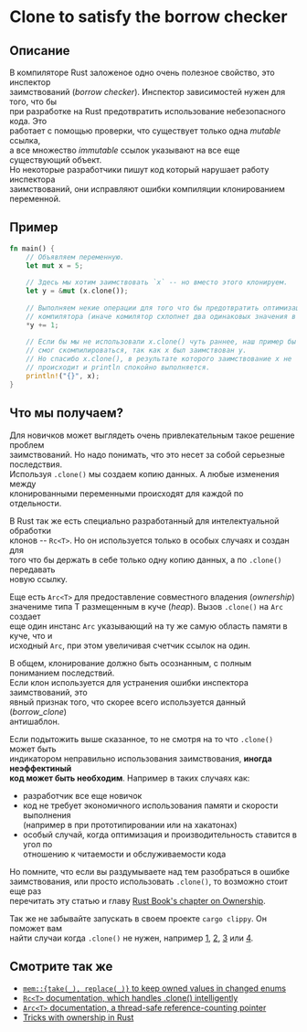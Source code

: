 # Clone to satisfy the borrow checker

## Описание

В компиляторе Rust заложеное одно очень полезное свойство, это инспектор  
заимствований (*borrow checker*). Инспектор зависимостей нужен для того, что бы   
при разработке на Rust предотвратить использование небезопасного кода. Это  
работает с помощью проверки, что существует только одна *mutable* ссылка,  
а все множество *immutable* ссылок указывают на все еще существующий объект.  
Но некоторые разработчики пишут код который нарушает работу инспектора  
заимствований, они исправляют ошибки компиляции клонированием переменной.

## Пример

```rust
fn main() {
    // Объявляем переменную.
    let mut x = 5;
    
    // Здесь мы хотим заимствовать `x` -- но вместо этого клонируем.
    let y = &mut (x.clone());
    
    // Выполняем некие операции для того что бы предотвратить оптимизации  
    // компилятора (иначе комилятор схлопнет два одинаковых значения в одно).
    *y += 1;
    
    // Если бы мы не использовали x.clone() чуть раннее, наш пример бы не  
    // смог скомпилироваться, так как x был заимствован y.
    // Но спасибо x.clone(), в результате которого заимствование x не 
    // происходит и println спокойно выполняется.
    println!("{}", x);
}
```

## Что мы получаем?

Для новичков может выглядеть очень привлекательным такое решение проблем  
заимствований. Но надо понимать, что это несет за собой серьезные последствия.  
Используя `.clone()` мы создаем копию данных. А любые изменения между  
клонированными переменными происходят для каждой по отдельности.

В Rust так же есть специально разработанный для интелектуальной обработки  
клонов -- `Rc<T>`. Но он используется только в особых случаях и создан для  
того что бы держать в себе только одну копию данных, а по `.clone()` передавать  
новую ссылку.

Еще есть `Arc<T>` для предоставление совместного владения (*ownership*)  
значениме типа T размещенным в куче (*heap*). Вызов `.clone()` на `Arc` создает  
еще один инстанс `Arc` указывающий на ту же самую область памяти в куче, что и  
исходный `Arc`, при этом увеличивая счетчик ссылок на один.

В общем, клонирование должно быть осознанным, с полным пониманием последствий.  
Если клон используется для устранения ошибки инспектора заимствований, это  
явный признак того, что скорее всего используется данный (*borrow_clone*)  
антишаблон.

Если подытожить выше сказанное, то не смотря на то что `.clone()` может быть  
индикатором неправильно использования заимствования, **иногда неэффектиный  
код может быть необходим**. Например в таких случаях как:

- разработчик все еще новичок
- код не требует экономичного использования памяти и скорости выполнения  
  (например в при прототипировании или на хакатонах)
- особый случай, когда оптимизация и производительность ставится в угол по  
  отношению к читаемости и обслуживаемости кода

Но помните, что если вы раздумываете над тем разобраться в ошибке  
заимствования, или просто использовать `.clone()`, то возможно стоит еще раз  
перечитать эту статью и главу [Rust Book's chapter on Ownership](https://doc.rust-lang.org/book/ownership.html).

Так же не забывайте запускать в своем проекте `cargo clippy`. Он поможет вам  
найти случаи когда `.clone()` не нужен, например [1](https://rust-lang.github.io/rust-clippy/master/index.html#redundant_clone),
[2](https://rust-lang.github.io/rust-clippy/master/index.html#clone_on_copy),
[3](https://rust-lang.github.io/rust-clippy/master/index.html#map_clone) или [4](https://rust-lang.github.io/rust-clippy/master/index.html#clone_double_ref).

## Смотрите так же

- [`mem::{take(_), replace(_)}` to keep owned values in changed enums](../idioms/mem-replace.md)
- [`Rc<T>` documentation, which handles .clone() intelligently](http://doc.rust-lang.org/std/rc/)
- [`Arc<T>` documentation, a thread-safe reference-counting pointer](https://doc.rust-lang.org/std/sync/struct.Arc.html)
- [Tricks with ownership in Rust](https://web.archive.org/web/20210120233744/https://xion.io/post/code/rust-borrowchk-tricks.html)
